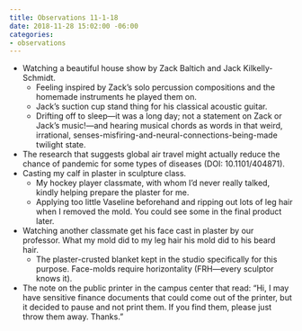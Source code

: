```yaml
---
title: Observations 11-1-18
date: 2018-11-28 15:02:00 -06:00
categories:
- observations
---
```


- Watching a beautiful house show by Zack Baltich and Jack Kilkelly-Schmidt.
	- Feeling inspired by Zack’s solo percussion compositions and the homemade instruments he played them on.
	- Jack’s suction cup stand thing for his classical acoustic guitar.
	- Drifting off to sleep—it was a long day; not a statement on Zack or Jack’s music!—and hearing musical chords as words in that weird, irrational, senses-misfiring-and-neural-connections-being-made twilight state.
- The research that suggests global air travel might actually reduce the chance of pandemic for some types of diseases (DOI: 10.1101/404871).
- Casting my calf in plaster in sculpture class.
	- My hockey player classmate, with whom I’d never really talked, kindly helping prepare the plaster for me.
	- Applying too little Vaseline beforehand and ripping out lots of leg hair when I removed the mold. You could see some in the final product later.
- Watching another classmate get his face cast in plaster by our professor. What my mold did to my leg hair his mold did to his beard hair.
	- The plaster-crusted blanket kept in the studio specifically for this purpose. Face-molds require horizontality (FRH—every sculptor knows it).
- The note on the public printer in the campus center that read: “Hi, I may have sensitive finance documents that could come out of the printer, but it decided to pause and not print them. If you find them, please just throw them away. Thanks.”